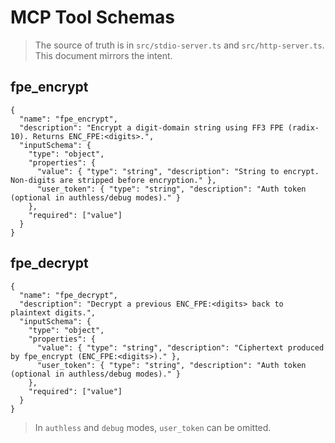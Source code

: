 # MCP Tool Schemas

> The source of truth is in `src/stdio-server.ts` and `src/http-server.ts`. This document mirrors the intent.

## fpe_encrypt

```jsonc
{
  "name": "fpe_encrypt",
  "description": "Encrypt a digit-domain string using FF3 FPE (radix-10). Returns ENC_FPE:<digits>.",
  "inputSchema": {
    "type": "object",
    "properties": {
      "value": { "type": "string", "description": "String to encrypt. Non-digits are stripped before encryption." },
      "user_token": { "type": "string", "description": "Auth token (optional in authless/debug modes)." }
    },
    "required": ["value"]
  }
}
```

## fpe_decrypt

```jsonc
{
  "name": "fpe_decrypt",
  "description": "Decrypt a previous ENC_FPE:<digits> back to plaintext digits.",
  "inputSchema": {
    "type": "object",
    "properties": {
      "value": { "type": "string", "description": "Ciphertext produced by fpe_encrypt (ENC_FPE:<digits>)." },
      "user_token": { "type": "string", "description": "Auth token (optional in authless/debug modes)." }
    },
    "required": ["value"]
  }
}
```

> In `authless` and `debug` modes, `user_token` can be omitted.
